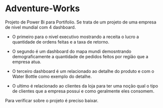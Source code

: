 # Adventure-Works
Projeto de Power Bi para Portifolio.
Se trata de um projeto de uma empresa de nivel mundial com 4 dashboard.

- O primeiro para o nivel executivo mostrando a receita o lucro a quantidade de ordens feitas e a taxa de retorno.

- O segundo é um dashboard do mapa mundi demosntrando demograficamente a quantidade de pedidos feitos por região que a empresa atua.

- O terceiro dashboard é um relacionado ao detalhe do produto e com o Water Bottle como exemplo do detalhe.

- O ultimo é relacionado ao clientes da loja para ter uma noção qual o tipo de clientes que a empresa possui e como geralmente eles consomem.

Para verificar sobre o projeto é preciso baixar.
